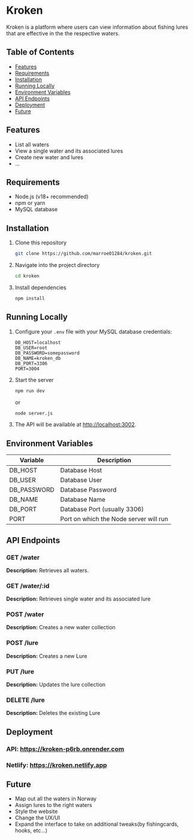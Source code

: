 # Kroken
Kroken is a platform where users can view information about fishing lures that are effective in the the respective waters. 
## Table of Contents
- [Features](#features)
- [Requirements](#requirements)
- [Installation](#installation)
- [Running Locally](#running-locally)
- [Environment Variables](#environment-variables)
- [API Endpoints](#api-endpoints)
- [Deployment](#deployment)
- [Future](#future)

## Features
- List all waters
- View a single water and its associated lures
- Create new water and lures
- ...

## Requirements
- Node.js (v18+ recommended)
- npm or yarn
- MySQL database

## Installation
1. Clone this repository
    ```bash
    git clone https://github.com/marroe01284/kroken.git
    ```
2. Navigate into the project directory
    ```bash
    cd kroken
    ```
3. Install dependencies
    ```bash
    npm install
    ```

## Running Locally
1. Configure your `.env` file with your MySQL database credentials:
    ```env
    DB_HOST=localhost
    DB_USER=root
    DB_PASSWORD=somepassword
    DB_NAME=kroken_db
    DB_PORT=3306
    PORT=3004
    ```
2. Start the server
    ```bash
    npm run dev
    ```
   or
    ```bash
    node server.js
    ```
3. The API will be available at [http://localhost:3002](http://localhost:3002).

## Environment Variables
| Variable  | Description             |
|-----------|-------------------------|
| DB_HOST   | Database Host          |
| DB_USER   | Database User          |
| DB_PASSWORD | Database Password      |
| DB_NAME   | Database Name          |
| DB_PORT   | Database Port (usually 3306) |
| PORT      | Port on which the Node server will run |

## API Endpoints

### GET /water
**Description:** Retrieves all waters.

### GET /water/:id
**Description:** Retrieves single water and its associated lure

### POST /water
**Description:** Creates a new water collection

### POST /lure 
**Description:** Creates a new Lure

### PUT /lure
**Description:** Updates the lure collection

### DELETE /lure
**Description:** Deletes the existing Lure

## Deployment 

### API: https://kroken-p6rb.onrender.com

### Netlify: https://kroken.netlify.app

## Future
- Map out all the waters in Norway 
- Assign lures to the right waters 
- Style the website 
- Change the UX/UI 
- Expand the interface to take on additional tweaks(by fishingcards, hooks, etc...)